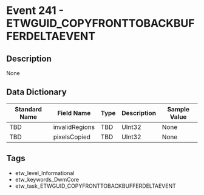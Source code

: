 # Event 241 - ETWGUID_COPYFRONTTOBACKBUFFERDELTAEVENT

## Description
None

## Data Dictionary
|Standard Name|Field Name|Type|Description|Sample Value|
|---|---|---|---|---|
|TBD|invalidRegions|TBD|UInt32|None|None|
|TBD|pixelsCopied|TBD|UInt32|None|None|

## Tags
* etw_level_Informational
* etw_keywords_DwmCore
* etw_task_ETWGUID_COPYFRONTTOBACKBUFFERDELTAEVENT